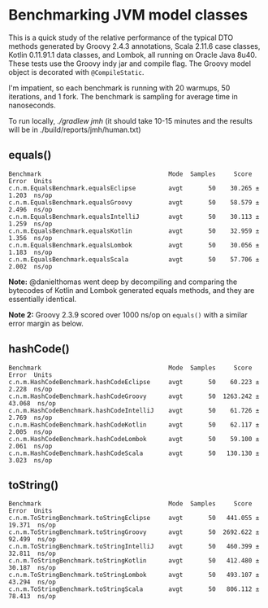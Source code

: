 # Benchmarking JVM model classes

This is a quick study of the relative performance of the typical DTO methods generated by Groovy 2.4.3 annotations, Scala 2.11.6 case classes, Kotlin 0.11.91.1 data classes, and Lombok, all running on Oracle Java 8u40.  These tests use the Groovy indy jar and compile flag.  The Groovy model object is decorated with `@CompileStatic`.

I'm impatient, so each benchmark is running with 20 warmups, 50 iterations, and 1 fork.  The benchmark is sampling for average time in nanoseconds.

To run locally, _./gradlew jmh_ (it should take 10-15 minutes and the results will be in ./build/reports/jmh/human.txt)

## equals()

    Benchmark                                   Mode  Samples     Score    Error  Units
    c.n.m.EqualsBenchmark.equalsEclipse         avgt       50    30.265 ±  1.203  ns/op
    c.n.m.EqualsBenchmark.equalsGroovy          avgt       50    58.579 ±  2.496  ns/op
    c.n.m.EqualsBenchmark.equalsIntelliJ        avgt       50    30.113 ±  1.259  ns/op
    c.n.m.EqualsBenchmark.equalsKotlin          avgt       50    32.959 ±  1.356  ns/op
    c.n.m.EqualsBenchmark.equalsLombok          avgt       50    30.056 ±  1.183  ns/op
    c.n.m.EqualsBenchmark.equalsScala           avgt       50    57.706 ±  2.002  ns/op

**Note:** @danielthomas went deep by decompiling and comparing the bytecodes of Kotlin and Lombok generated equals methods, and they are essentially identical.

**Note 2:** Groovy 2.3.9 scored over 1000 ns/op on `equals()` with a similar error margin as below.

## hashCode()

    Benchmark                                   Mode  Samples     Score    Error  Units
    c.n.m.HashCodeBenchmark.hashCodeEclipse     avgt       50    60.223 ±  2.228  ns/op
    c.n.m.HashCodeBenchmark.hashCodeGroovy      avgt       50  1263.242 ± 43.068  ns/op
    c.n.m.HashCodeBenchmark.hashCodeIntelliJ    avgt       50    61.726 ±  2.769  ns/op
    c.n.m.HashCodeBenchmark.hashCodeKotlin      avgt       50    62.117 ±  2.005  ns/op
    c.n.m.HashCodeBenchmark.hashCodeLombok      avgt       50    59.100 ±  2.061  ns/op
    c.n.m.HashCodeBenchmark.hashCodeScala       avgt       50   130.130 ±  3.023  ns/op
    
## toString()

    Benchmark                                   Mode  Samples     Score    Error  Units
    c.n.m.ToStringBenchmark.toStringEclipse     avgt       50   441.055 ± 19.371  ns/op
    c.n.m.ToStringBenchmark.toStringGroovy      avgt       50  2692.622 ± 92.499  ns/op
    c.n.m.ToStringBenchmark.toStringIntelliJ    avgt       50   460.399 ± 32.811  ns/op
    c.n.m.ToStringBenchmark.toStringKotlin      avgt       50   412.480 ± 30.187  ns/op
    c.n.m.ToStringBenchmark.toStringLombok      avgt       50   493.107 ± 43.294  ns/op
    c.n.m.ToStringBenchmark.toStringScala       avgt       50   806.112 ± 78.413  ns/op

